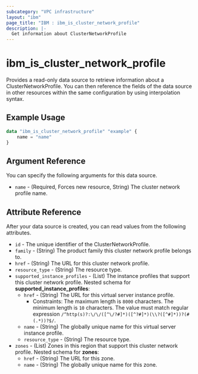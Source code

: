 ```yaml
---
subcategory: "VPC infrastructure"
layout: "ibm"
page_title: "IBM : ibm_is_cluster_network_profile"
description: |-
  Get information about ClusterNetworkProfile
---
```


# ibm_is_cluster_network_profile

Provides a read-only data source to retrieve information about a ClusterNetworkProfile. You can then reference the fields of the data source in other resources within the same configuration by using interpolation syntax.

## Example Usage

```terraform
data "ibm_is_cluster_network_profile" "example" {
	name = "name"
}
```

## Argument Reference

You can specify the following arguments for this data source.

- `name` - (Required, Forces new resource, String) The cluster network profile name.

## Attribute Reference

After your data source is created, you can read values from the following attributes.

- `id` - The unique identifier of the ClusterNetworkProfile.
- `family` - (String) The product family this cluster network profile belongs to.
- `href` - (String) The URL for this cluster network profile.
- `resource_type` - (String) The resource type.
- `supported_instance_profiles` - (List) The instance profiles that support this cluster network profile.
	Nested schema for **supported_instance_profiles**:
	- `href` - (String) The URL for this virtual server instance profile.
	  * Constraints: The maximum length is `8000` characters. The minimum length is `10` characters. The value must match regular expression `/^http(s)?:\/\/([^\/?#]*)([^?#]*)(\\?([^#]*))?(#(.*))?$/`.
	- `name` - (String) The globally unique name for this virtual server instance profile.
	- `resource_type` - (String) The resource type.
- `zones` - (List) Zones in this region that support this cluster network profile.
	Nested schema for **zones**:
	- `href` - (String) The URL for this zone.
	- `name` - (String) The globally unique name for this zone.

